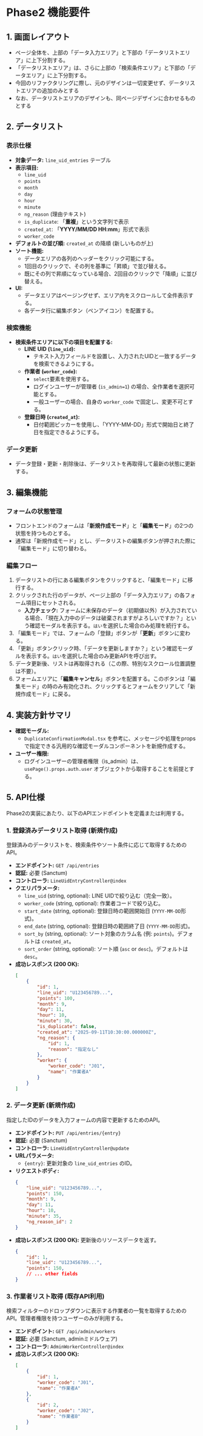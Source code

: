 # Phase2 機能要件

## 1. 画面レイアウト
- ページ全体を、上部の「データ入力エリア」と下部の「データリストエリア」に上下分割する。
- 「データリストエリア」は、さらに上部の「検索条件エリア」と下部の「データエリア」に上下分割する。
- 今回のリファクタリングに際し、元のデザインは一切変更せず、データリストエリアの追加のみとする
- なお、データリストエリアのデザインも、同ページデザインに合わせるものとする

## 2. データリスト
### 表示仕様
- **対象データ:** `line_uid_entries` テーブル
- **表示項目:** 
  - `line_uid`
  - `points`
  - `month`
  - `day`
  - `hour`
  - `minute`
  - `ng_reason` (理由テキスト)
  - `is_duplicate`: 「**重複**」という文字列で表示
  - `created_at`: 「**YYYY/MM/DD HH:mm**」形式で表示
  - `worker_code`
- **デフォルトの並び順:** `created_at` の降順 (新しいものが上)
- **ソート機能:** 
  - データエリアの各列のヘッダーをクリック可能にする。
  - 1回目のクリックで、その列を基準に「昇順」で並び替える。
  - 既にその列で昇順になっている場合、2回目のクリックで「降順」に並び替える。
- **UI:**
  - データエリアはページングせず、エリア内をスクロールして全件表示する。
  - 各データ行に編集ボタン（ペンアイコン）を配置する。

### 検索機能
- **検索条件エリアに以下の項目を配置する:**
  - **LINE UID (`line_uid`):**
    - テキスト入力フィールドを設置し、入力されたUIDと一致するデータを検索できるようにする。
  - **作業者 (`worker_code`):**
    - `select`要素を使用する。
    - ログインユーザーが管理者 (`is_admin=1`) の場合、全作業者を選択可能とする。
    - 一般ユーザーの場合、自身の `worker_code` で固定し、変更不可とする。
  - **登録日時 (`created_at`):**
    - 日付範囲ピッカーを使用し、「YYYY-MM-DD」形式で開始日と終了日を指定できるようにする。

### データ更新
- データ登録・更新・削除後は、データリストを再取得して最新の状態に更新する。

## 3. 編集機能
### フォームの状態管理
- フロントエンドのフォームは「**新規作成モード**」と「**編集モード**」の2つの状態を持つものとする。
- 通常は「新規作成モード」とし、データリストの編集ボタンが押された際に「編集モード」に切り替わる。

### 編集フロー
1.  データリストの行にある編集ボタンをクリックすると、「編集モード」に移行する。
2.  クリックされた行のデータが、ページ上部の「データ入力エリア」の各フォーム項目にセットされる。
    - **入力チェック:** フォームに未保存のデータ（初期値以外）が入力されている場合、「現在入力中のデータは破棄されますがよろしいですか？」という確認モーダルを表示する。`はい`を選択した場合のみ処理を続行する。
3.  「編集モード」では、フォームの「登録」ボタンが「**更新**」ボタンに変わる。
4.  「更新」ボタンクリック時、「データを更新しますか？」という確認モーダルを表示する。`はい`を選択した場合のみ更新APIを呼び出す。
5.  データ更新後、リストは再取得される（この際、特別なスクロール位置調整は不要）。
6.  フォームエリアに「**編集キャンセル**」ボタンを配置する。このボタンは「編集モード」の時のみ有効化され、クリックするとフォームをクリアして「新規作成モード」に戻る。

## 4. 実装方針サマリ
- **確認モーダル:**
  - `DuplicateConfirmationModal.tsx` を参考に、メッセージや処理をpropsで指定できる汎用的な確認モーダルコンポーネントを新規作成する。
- **ユーザー権限:**
  - ログインユーザーの管理者権限（is_admin）は、`usePage().props.auth.user` オブジェクトから取得することを前提とする。

## 5. API仕様
Phase2の実装にあたり、以下のAPIエンドポイントを定義または利用する。

### 1. 登録済みデータリスト取得 (新規作成)
登録済みのデータリストを、検索条件やソート条件に応じて取得するためのAPI。

-   **エンドポイント:** `GET /api/entries`
-   **認証:** 必要 (Sanctum)
-   **コントローラ:** `LineUidEntryController@index`
-   **クエリパラメータ:**
    -   `line_uid` (string, optional): LINE UIDで絞り込む（完全一致）。
    -   `worker_code` (string, optional): 作業者コードで絞り込む。
    -   `start_date` (string, optional): 登録日時の範囲開始日 (`YYYY-MM-DD`形式)。
    -   `end_date` (string, optional): 登録日時の範囲終了日 (`YYYY-MM-DD`形式)。
    -   `sort_by` (string, optional): ソート対象のカラム名 (例: `points`)。デフォルトは `created_at`。
    -   `sort_order` (string, optional): ソート順 (`asc` or `desc`)。デフォルトは `desc`。
-   **成功レスポンス (200 OK):**
    ```json
    [
        {
            "id": 1,
            "line_uid": "U123456789...",
            "points": 100,
            "month": 9,
            "day": 11,
            "hour": 10,
            "minute": 30,
            "is_duplicate": false,
            "created_at": "2025-09-11T10:30:00.000000Z",
            "ng_reason": {
                "id": 1,
                "reason": "指定なし"
            },
            "worker": {
                "worker_code": "J01",
                "name": "作業者A"
            }
        }
    ]
    ```

### 2. データ更新 (新規作成)
指定したIDのデータを入力フォームの内容で更新するためのAPI。

-   **エンドポイント:** `PUT /api/entries/{entry}`
-   **認証:** 必要 (Sanctum)
-   **コントローラ:** `LineUidEntryController@update`
-   **URLパラメータ:**
    -   `{entry}`: 更新対象の `line_uid_entries` のID。
-   **リクエストボディ:**
    ```json
    {
        "line_uid": "U123456789...",
        "points": 150,
        "month": 9,
        "day": 11,
        "hour": 10,
        "minute": 35,
        "ng_reason_id": 2
    }
    ```
-   **成功レスポンス (200 OK):** 更新後のリソースデータを返す。
    ```json
    {
        "id": 1,
        "line_uid": "U123456789...",
        "points": 150,
        // ... other fields
    }
    ```

### 3. 作業者リスト取得 (既存API利用)
検索フィルターのドロップダウンに表示する作業者の一覧を取得するためのAPI。管理者権限を持つユーザーのみが利用する。

-   **エンドポイント:** `GET /api/admin/workers`
-   **認証:** 必要 (Sanctum, adminミドルウェア)
-   **コントローラ:** `AdminWorkerController@index`
-   **成功レスポンス (200 OK):**
    ```json
    [
        {
            "id": 1,
            "worker_code": "J01",
            "name": "作業者A"
        },
        {
            "id": 2,
            "worker_code": "J02",
            "name": "作業者B"
        }
    ]
    ```
